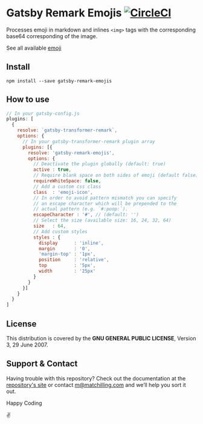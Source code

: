 # Gatsby Remark Emojis [![CircleCI](https://circleci.com/gh/matchilling/gatsby-remark-emojis.svg?style=svg)](https://circleci.com/gh/matchilling/gatsby-remark-emojis)

Processes emoji in markdown and inlines `<img>` tags with the corresponding base64 corresponding of the image.

See all available [emoji](https://github.com/matchilling/gatsby-remark-emojis/blob/master/emoji.md)

## Install

`npm install --save gatsby-remark-emojis`

## How to use

```javascript
// In your gatsby-config.js
plugins: [
  {
    resolve: `gatsby-transformer-remark`,
    options: {
      // In your gatsby-transformer-remark plugin array
      plugins: [{
        resolve: 'gatsby-remark-emojis',
        options: {
          // Deactivate the plugin globally (default: true)
          active : true,
          // Require blank space on both sides of emoji (default false)
          requireWhiteSpace: false,
          // Add a custom css class
          class  : 'emoji-icon',
          // In order to avoid pattern mismatch you can specify
          // an escape character which will be prepended to the
          // actual pattern (e.g. `#:poop:`).
          escapeCharacter : '#', // (default: '')
          // Select the size (available size: 16, 24, 32, 64)
          size   : 64,
          // Add custom styles
          styles : {
            display      : 'inline',
            margin       : '0',
            'margin-top' : '1px',
            position     : 'relative',
            top          : '5px',
            width        : '25px'
          }
        }
      }]
    }
  }
]
```

## License

This distribution is covered by the **GNU GENERAL PUBLIC LICENSE**, Version 3, 29 June 2007.

## Support & Contact

Having trouble with this repository? Check out the documentation at the [repository's site](https://github.com/matchilling/gatsby-remark-emojis) or contact [m@matchilling.com](https://www.matchilling.com/) and we’ll help you sort it out.

Happy Coding

:v:
